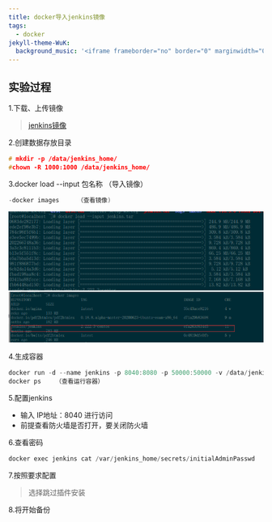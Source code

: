 ```yaml
---
title: docker导入jenkins镜像
tags:
  - docker
jekyll-theme-WuK:
  background_music: '<iframe frameborder="no" border="0" marginwidth="0" marginheight="0" width=100% height=86 src="//music.163.com/outchain/player?type=2&id=27876158&auto=0&height=66"></iframe>'
---
```


## 实验过程
1.下载、上传镜像
> [jenkins镜像](https://share.weiyun.com/v3Vb0cGD)

2.创建数据存放目录
```c
# mkdir -p /data/jenkins_home/
#chown -R 1000:1000 /data/jenkins_home/
```

3.docker load --input 包名称 （导入镜像）
```c
-docker images     （查看镜像)
```
![图片](https://raw.githubusercontent.com/yanruhuo/yanruhuo.github.io/main/image/docker%E5%AF%BC%E5%85%A5jenkins/%E5%9B%BE%E7%89%871.png)
![图片](https://raw.githubusercontent.com/yanruhuo/yanruhuo.github.io/main/image/docker%E5%AF%BC%E5%85%A5jenkins/%E5%9B%BE%E7%89%872.png)

4.生成容器
```c
docker run -d --name jenkins -p 8040:8080 -p 50000:50000 -v /data/jenkins_home:/var/jenkins_home jenkins/jenkins:2.222.3-centos
docker ps    （查看运行容器）
```

5.配置jenkins
- 输入 IP地址：8040 进行访问
- 前提查看防火墙是否打开，要关闭防火墙

6.查看密码
```c
docker exec jenkins cat /var/jenkins_home/secrets/initialAdminPasswd
```

7.按照要求配置
> 选择跳过插件安装

8.将开始备份
